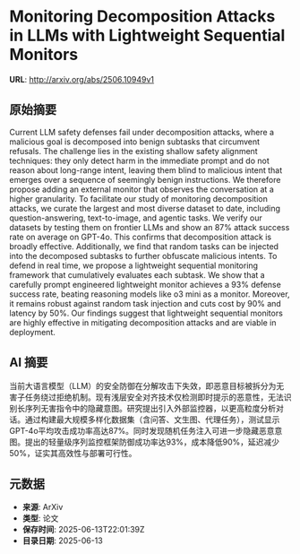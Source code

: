# Monitoring Decomposition Attacks in LLMs with Lightweight Sequential Monitors

**URL**: http://arxiv.org/abs/2506.10949v1

## 原始摘要

Current LLM safety defenses fail under decomposition attacks, where a
malicious goal is decomposed into benign subtasks that circumvent refusals. The
challenge lies in the existing shallow safety alignment techniques: they only
detect harm in the immediate prompt and do not reason about long-range intent,
leaving them blind to malicious intent that emerges over a sequence of
seemingly benign instructions. We therefore propose adding an external monitor
that observes the conversation at a higher granularity. To facilitate our study
of monitoring decomposition attacks, we curate the largest and most diverse
dataset to date, including question-answering, text-to-image, and agentic
tasks. We verify our datasets by testing them on frontier LLMs and show an 87%
attack success rate on average on GPT-4o. This confirms that decomposition
attack is broadly effective. Additionally, we find that random tasks can be
injected into the decomposed subtasks to further obfuscate malicious intents.
To defend in real time, we propose a lightweight sequential monitoring
framework that cumulatively evaluates each subtask. We show that a carefully
prompt engineered lightweight monitor achieves a 93% defense success rate,
beating reasoning models like o3 mini as a monitor. Moreover, it remains robust
against random task injection and cuts cost by 90% and latency by 50%. Our
findings suggest that lightweight sequential monitors are highly effective in
mitigating decomposition attacks and are viable in deployment.


## AI 摘要

当前大语言模型（LLM）的安全防御在分解攻击下失效，即恶意目标被拆分为无害子任务绕过拒绝机制。现有浅层安全对齐技术仅检测即时提示的恶意性，无法识别长序列无害指令中的隐藏意图。研究提出引入外部监控器，以更高粒度分析对话。通过构建最大规模多样化数据集（含问答、文生图、代理任务），测试显示GPT-4o平均攻击成功率高达87%。同时发现随机任务注入可进一步隐藏恶意意图。提出的轻量级序列监控框架防御成功率达93%，成本降低90%，延迟减少50%，证实其高效性与部署可行性。

## 元数据

- **来源**: ArXiv
- **类型**: 论文
- **保存时间**: 2025-06-13T22:01:39Z
- **目录日期**: 2025-06-13
